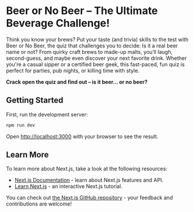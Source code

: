 
# Beer or No Beer – The Ultimate Beverage Challenge!

Think you know your brews? Put your taste (and trivia) skills to the test with Beer or No Beer, the quiz that challenges you to decide: Is it a real beer name or not? From quirky craft brews to made-up malts, you’ll laugh, second-guess, and maybe even discover your next favorite drink. Whether you're a casual sipper or a certified beer geek, this fast-paced, fun quiz is perfect for parties, pub nights, or killing time with style.

**Crack open the quiz and find out – is it beer… or no beer?**

## Getting Started

First, run the development server:

```bash
npm run dev
```

Open [http://localhost:3000](http://localhost:3000) with your browser to see the result.

## Learn More

To learn more about Next.js, take a look at the following resources:

- [Next.js Documentation](https://nextjs.org/docs) - learn about Next.js features and API.
- [Learn Next.js](https://nextjs.org/learn) - an interactive Next.js tutorial.

You can check out [the Next.js GitHub repository](https://github.com/vercel/next.js) - your feedback and contributions are welcome!
